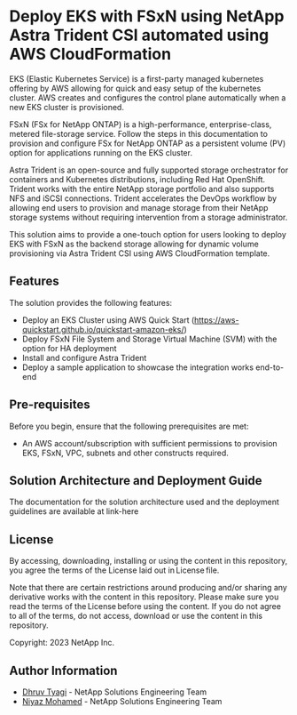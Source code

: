 # Deploy EKS with FSxN using NetApp Astra Trident CSI automated using AWS CloudFormation

EKS (Elastic Kubernetes Service) is a first-party managed kubernetes offering by AWS allowing for quick and easy setup of the kubernetes cluster. AWS creates and configures the control plane automatically when a new EKS cluster is provisioned.

FSxN (FSx for NetApp ONTAP) is a high-performance, enterprise-class, metered file-storage service. Follow the steps in this documentation to provision and configure FSx for NetApp ONTAP as a persistent volume (PV) option for applications running on the EKS cluster.

Astra Trident is an open-source and fully supported storage orchestrator for containers and Kubernetes distributions, including Red Hat OpenShift. Trident works with the entire NetApp storage portfolio and also supports NFS and iSCSI connections. Trident accelerates the DevOps workflow by allowing end users to provision and manage storage from their NetApp storage systems without requiring intervention from a storage administrator.

This solution aims to provide a one-touch option for users looking to deploy EKS with FSxN as the backend storage allowing for dynamic volume provisioning via Astra Trident CSI using AWS CloudFormation template. 

## Features
The solution provides the following features:

* Deploy an EKS Cluster using AWS Quick Start (https://aws-quickstart.github.io/quickstart-amazon-eks/)
* Deploy FSxN File System and Storage Virtual Machine (SVM) with the option for HA deployment
* Install and configure Astra Trident
* Deploy a sample application to showcase the integration works end-to-end

## Pre-requisites
Before you begin, ensure that the following prerequisites are met: 

* An AWS account/subscription with sufficient permissions to provision EKS, FSxN, VPC, subnets and other constructs required.

## Solution Architecture and Deployment Guide

The documentation for the solution architecture used and the deployment guidelines are available at link-here


## License
By accessing, downloading, installing or using the content in this repository, you agree the terms of the License laid out in License file.

Note that there are certain restrictions around producing and/or sharing any derivative works with the content in this repository. Please make sure you read the terms of the License before using the content. If you do not agree to all of the terms, do not access, download or use the content in this repository.

Copyright: 2023 NetApp Inc.

## Author Information

- [Dhruv Tyagi](mailto:dhruv.tyagi@netapp.com) - NetApp Solutions Engineering Team
- [Niyaz Mohamed](mailto:niyaz.mohamed@netapp.com) - NetApp Solutions Engineering Team
